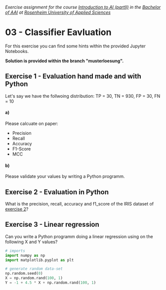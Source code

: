 _Exercise assignment for the course [Introduction to AI (partII)](https://inf-git.fh-rosenheim.de/aai-ai2/hsro-aai-ai2-github-io) in the [Bachelor of AAI](https://www.th-rosenheim.de/en/technology/computer-science-mathematics/applied-artificial-intelligence-bachelors-degree) at [Rosenheim University of Applied Sciences](http://www.th-rosenheim.de)_


# 03 - Classifier Eavluation

For this exercise you can find some hints within the provided Jupyter Notebooks.

**Solution is provided within the branch "musterloesung".**

## Exercise 1 -  Evaluation hand made and with Python

Let's say we have the follwoing distribution: TP = 30, TN = 930, FP = 30, FN = 10

#### a)

Please calcuate on paper:
- Precision
- Recall
- Accuracy
- F1-Score
- MCC

#### b)

Please validate your values by writing a Python programm.

## Exercise 2 - Evaluation in Python

What is the precision, recall, accuracy and f1_score of the IRIS dataset of [exercise 2](https://inf-git.fh-rosenheim.de/aai-ai2/02_exercise)?

## Exercise 3 - Linear regression
 
Can you write a Python programm doing a linear regression using on the following X and Y values?

```python
# imports
import numpy as np
import matplotlib.pyplot as plt

# generate random data-set
np.random.seed(0)
X = np.random.rand(100, 1)
Y = -1 + 4.5 * X + np.random.rand(100, 1)

```
